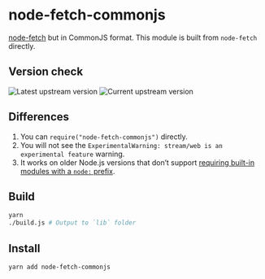 # node-fetch-commonjs

[node-fetch](https://github.com/node-fetch/node-fetch) but in CommonJS format. This module is built from `node-fetch` directly.

## Version check

![Latest upstream version](https://img.shields.io/npm/v/node-fetch?label=latest%20upstream)
![Current upstream version](https://img.shields.io/badge/current%20upstream-v3.1.0-brightgreen)

## Differences

1. You can `require("node-fetch-commonjs")` directly.
2. You will not see the `ExperimentalWarning: stream/web is an experimental feature` warning.
3. It works on older Node.js versions that don’t support [requiring built-in modules with a `node:` prefix](https://github.com/node-fetch/node-fetch/issues/1367).

## Build

```bash
yarn
./build.js # Output to `lib` folder
```

## Install

```bash
yarn add node-fetch-commonjs
```
